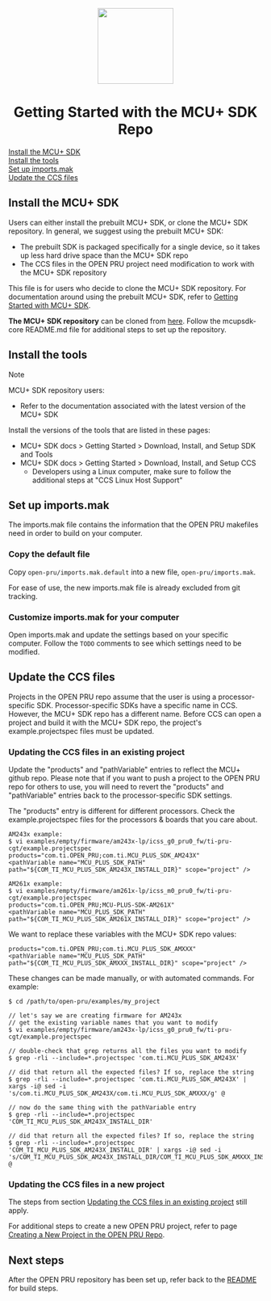 <div align="center">

<img src="https://upload.wikimedia.org/wikipedia/commons/b/ba/TexasInstruments-Logo.svg" width="150"><br/>

# Getting Started with the MCU+ SDK Repo

</div>

[Install the MCU+ SDK](#install-the-mcu-sdk)  
[Install the tools](#install-the-tools)  
[Set up imports.mak](#set-up-importsmak)  
[Update the CCS files](#update-the-ccs-files)  

## Install the MCU+ SDK

Users can either install the prebuilt MCU+ SDK, or clone the MCU+ SDK
repository. In general, we suggest using the prebuilt MCU+ SDK:
   * The prebuilt SDK is packaged specifically for a single device, so it takes
     up less hard drive space than the MCU+ SDK repo
   * The CCS files in the OPEN PRU project need modification to work with the
     MCU+ SDK repository

This file is for users who decide to clone the MCU+ SDK repository. For
documentation around using the prebuilt MCU+ SDK, refer to
[Getting Started with MCU+ SDK](./getting_started_mcuplus.md).

**The MCU+ SDK repository**
can be cloned from
[here](https://github.com/TexasInstruments/mcupsdk-core). Follow the
mcupsdk-core README.md file for additional steps to set up the repository.

## Install the tools

> [!NOTE]
> MCU+ SDK repository users:
> * Refer to the documentation associated with the latest version of the MCU+ SDK

Install the versions of the tools that are listed in these pages:
   - MCU+ SDK docs > Getting Started > Download, Install, and Setup SDK and Tools
   - MCU+ SDK docs > Getting Started > Download, Install, and Setup CCS
     - Developers using a Linux computer, make sure to follow the additional steps at "CCS Linux Host Support"

## Set up imports.mak

The imports.mak file contains the information that the OPEN PRU makefiles need
in order to build on your computer.

### Copy the default file

Copy `open-pru/imports.mak.default` into a new file, `open-pru/imports.mak`.

For ease of use, the new imports.mak file is already excluded from git tracking.

### Customize imports.mak for your computer

Open imports.mak and update the settings based on your specific computer. Follow
the `TODO` comments to see which settings need to be modified.

## Update the CCS files

Projects in the OPEN PRU repo assume that the user is using a processor-specific
SDK. Processor-specific SDKs have a specific name in CCS. However, the MCU+
SDK repo has a different name. Before CCS can open a project and build it with
the MCU+ SDK repo, the project's example.projectspec files must be updated.

### Updating the CCS files in an existing project

Update the "products" and "pathVariable" entries to reflect the MCU+ github
repo. Please note that if you want to push a project to the OPEN PRU repo for
others to use, you will need to revert the "products" and "pathVariable" entries
back to the processor-specific SDK settings.

The "products" entry is different for different processors. Check the
example.projectspec files for the processors & boards that you care about.

```
AM243x example:
$ vi examples/empty/firmware/am243x-lp/icss_g0_pru0_fw/ti-pru-cgt/example.projectspec
products="com.ti.OPEN_PRU;com.ti.MCU_PLUS_SDK_AM243X"
<pathVariable name="MCU_PLUS_SDK_PATH" path="${COM_TI_MCU_PLUS_SDK_AM243X_INSTALL_DIR}" scope="project" />

AM261x example:
$ vi examples/empty/firmware/am261x-lp/icss_m0_pru0_fw/ti-pru-cgt/example.projectspec
products="com.ti.OPEN_PRU;MCU-PLUS-SDK-AM261X"
<pathVariable name="MCU_PLUS_SDK_PATH" path="${COM_TI_MCU_PLUS_SDK_AM261X_INSTALL_DIR}" scope="project" />
```

We want to replace these variables with the MCU+ SDK repo values:
```
products="com.ti.OPEN_PRU;com.ti.MCU_PLUS_SDK_AMXXX"
<pathVariable name="MCU_PLUS_SDK_PATH" path="${COM_TI_MCU_PLUS_SDK_AMXXX_INSTALL_DIR}" scope="project" />
```

These changes can be made manually, or with automated commands. For example:

```
$ cd /path/to/open-pru/examples/my_project

// let's say we are creating firmware for AM243x
// get the existing variable names that you want to modify
$ vi examples/empty/firmware/am243x-lp/icss_g0_pru0_fw/ti-pru-cgt/example.projectspec

// double-check that grep returns all the files you want to modify
$ grep -rli --include=*.projectspec 'com.ti.MCU_PLUS_SDK_AM243X'

// did that return all the expected files? If so, replace the string
$ grep -rli --include=*.projectspec 'com.ti.MCU_PLUS_SDK_AM243X' | xargs -i@ sed -i 's/com.ti.MCU_PLUS_SDK_AM243X/com.ti.MCU_PLUS_SDK_AMXXX/g' @

// now do the same thing with the pathVariable entry
$ grep -rli --include=*.projectspec 'COM_TI_MCU_PLUS_SDK_AM243X_INSTALL_DIR'

// did that return all the expected files? If so, replace the string
$ grep -rli --include=*.projectspec 'COM_TI_MCU_PLUS_SDK_AM243X_INSTALL_DIR' | xargs -i@ sed -i 's/COM_TI_MCU_PLUS_SDK_AM243X_INSTALL_DIR/COM_TI_MCU_PLUS_SDK_AMXXX_INSTALL_DIR/g' @
```

### Updating the CCS files in a new project

The steps from section
[Updating the CCS files in an existing project](#updating-the-ccs-files-in-an-existing-project)
still apply.

For additional steps to create a new OPEN PRU project, refer to page
[Creating a New Project in the OPEN PRU Repo](./open_pru_create_new_project.md).

## Next steps

After the OPEN PRU repository has been set up, refer back to the
[README](./../README.md) for build steps.